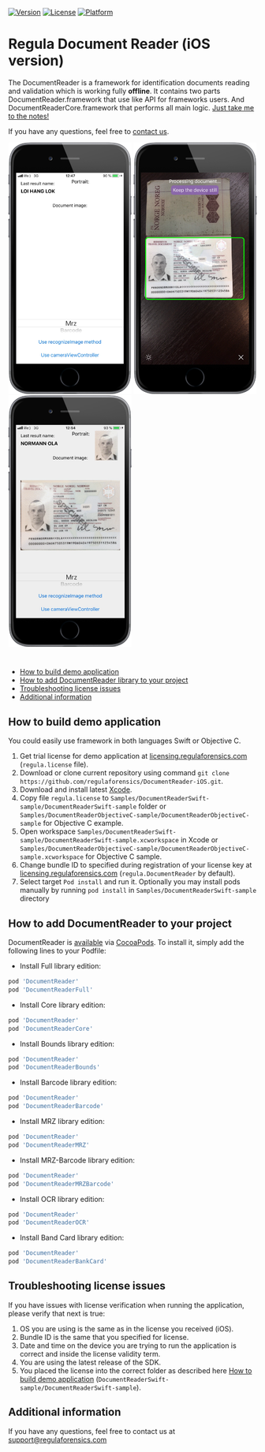 [![Version](https://img.shields.io/cocoapods/v/DocumentReader.svg?style=flat)](http://cocoapods.org/pods/DocumentReader)
[![License](https://img.shields.io/cocoapods/l/DocumentReader.svg?style=flat)](http://cocoapods.org/pods/DocumentReader)
[![Platform](https://img.shields.io/cocoapods/p/DocumentReader.svg?style=flat)](http://cocoapods.org/pods/DocumentReader)

# Regula Document Reader (iOS version)

The DocumentReader is a framework for identification documents reading and validation which is working fully **offline**. It contains two parts DocumentReader.framework that use like API for frameworks users. And DocumentReaderCore.framework that performs all main logic. [Just take me to the notes!](https://github.com/regulaforensics/DocumentReader-iOS/wiki)

If you have any questions, feel free to [contact us](mailto:support@regulaforensics.com).

<img src="DocumentReaderDemo_main.png" width="250"> <img src="DocumentReaderDemo_process.png" width="250"> <img src="DocumentReaderDemo_result.png" width="250">

# 

* [How to build demo application](#how_to_build_demo_application)
* [How to add DocumentReader library to your project](#how_to_add_documentreader_library_to_your_project)
* [Troubleshooting license issues](#troubleshooting_license_issues)
* [Additional information](#additional_information)

## <a name="how_to_build_demo_application"></a> How to build demo application

You could easily use framework in both languages Swift or Objective C. 
1. Get trial license for demo application at [licensing.regulaforensics.com](https://licensing.regulaforensics.com) (`regula.license` file).
1. Download or clone current repository using command `git clone https://github.com/regulaforensics/DocumentReader-iOS.git`.
1. Download and install latest [Xcode](https://developer.apple.com/xcode/download).
1. Copy file `regula.license` to `Samples/DocumentReaderSwift-sample/DocumentReaderSwift-sample` folder or `Samples/DocumentReaderObjectiveC-sample/DocumentReaderObjectiveC-sample` for Objective C example.
1. Open workspace `Samples/DocumentReaderSwift-sample/DocumentReaderSwift-sample.xcworkspace` in Xcode or `Samples/DocumentReaderObjectiveC-sample/DocumentReaderObjectiveC-sample.xcworkspace` for Objective C sample.
1. Change bundle ID to specified during registration of your license key at [licensing.regulaforensics.com](https://licensing.regulaforensics.com) (`regula.DocumentReader` by default).
1. Select target `Pod install` and run it. Optionally you may install pods manually by running `pod install` in `Samples/DocumentReaderSwift-sample` directory

## <a name="how_to_add_documentreader_library_to_your_project"></a> How to add DocumentReader to your project

DocumentReader is [available](https://cocoapods.org/pods/DocumentReader) via [CocoaPods](http://cocoapods.org). To install
it, simply add the following lines to your Podfile:
 
 * Install Full library edition:
 ```ruby
 pod 'DocumentReader'
 pod 'DocumentReaderFull'
 ```
* Install Core library edition:
```ruby
pod 'DocumentReader'
pod 'DocumentReaderCore'
``` 
* Install Bounds library edition:
```ruby
pod 'DocumentReader'
pod 'DocumentReaderBounds'
```
* Install Barcode library edition:
```ruby
pod 'DocumentReader'
pod 'DocumentReaderBarcode'
```
* Install MRZ library edition:
```ruby
pod 'DocumentReader'
pod 'DocumentReaderMRZ'
```
* Install MRZ-Barcode library edition:
```ruby
pod 'DocumentReader'
pod 'DocumentReaderMRZBarcode'
```
* Install OCR library edition:
```ruby
pod 'DocumentReader'
pod 'DocumentReaderOCR'
```
* Install Band Card library edition:
```ruby
pod 'DocumentReader'
pod 'DocumentReaderBankCard'
```

## <a name="troubleshooting_license_issues"></a> Troubleshooting license issues
If you have issues with license verification when running the application, please verify that next is true:
1. OS you are using is the same as in the license you received (iOS).
1. Bundle ID is the same that you specified for license.
1. Date and time on the device you are trying to run the application is correct and inside the license validity term.
1. You are using the latest release of the SDK.
1. You placed the license into the correct folder as described here [How to build demo application](#how_to_build_demo_application) (`DocumentReaderSwift-sample/DocumentReaderSwift-sample`).

## <a name="additional_information"></a> Additional information
If you have any questions, feel free to contact us at support@regulaforensics.com
